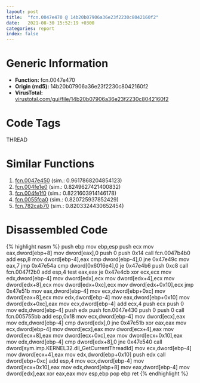 ```yaml
---
layout: post
title:  "fcn.0047e470 @ 14b20b07906a36e23f2230c8042160f2"
date:   2021-08-30 15:52:19 +0300
categories: report
index: false
---
```


# Generic Information
- **Function:** fcn.0047e470
- **Origin (md5):** 14b20b07906a36e23f2230c8042160f2
- **VirusTotal:** [virustotal.com/gui/file/14b20b07906a36e23f2230c8042160f2][virustotal_ref]

# Code Tags
<span class="tag" id="THREAD">THREAD</span>


# Similar Functions

1. [fcn.0047e450][similar_1_ref] (sim.: 0.9617868204854123)
2. [fcn.004fe1e0][similar_2_ref] (sim.: 0.8249627421400832)
3. [fcn.004fe1f0][similar_3_ref] (sim.: 0.8221603914146178)
4. [fcn.0055fca0][similar_4_ref] (sim.: 0.820725937852429)
5. [fcn.782cab70][similar_5_ref] (sim.: 0.8203324430652454)


# Disassembled Code

{% highlight nasm %}
push ebp
mov ebp,esp
push ecx
mov eax,dword[ebp+8]
mov dword[eax],0
push 0
push 0x14
call fcn.0047b4b0
add esp,8
mov dword[ebp-4],eax
cmp dword[ebp-4],0
jne 0x47e49c
mov eax,7
jmp 0x47e54a
cmp dword[0x6016e4],0
je 0x47e4b6
push 0xc8
call fcn.0047f2b0
add esp,4
test eax,eax
je 0x47e4cb
xor ecx,ecx
mov edx,dword[ebp-4]
mov dword[edx],ecx
mov dword[edx+4],ecx
mov dword[edx+8],ecx
mov dword[edx+0xc],ecx
mov dword[edx+0x10],ecx
jmp 0x47e51b
mov eax,dword[ebp-4]
mov ecx,dword[ebp+0xc]
mov dword[eax+8],ecx
mov edx,dword[ebp-4]
mov eax,dword[ebp+0x10]
mov dword[edx+0xc],eax
mov ecx,dword[ebp-4]
add ecx,4
push ecx
push 0
mov edx,dword[ebp-4]
push edx
push fcn.0047e430
push 0
push 0
call fcn.005755bb
add esp,0x18
mov ecx,dword[ebp-4]
mov dword[ecx],eax
mov edx,dword[ebp-4]
cmp dword[edx],0
jne 0x47e51b
xor eax,eax
mov ecx,dword[ebp-4]
mov dword[ecx],eax
mov dword[ecx+4],eax
mov dword[ecx+8],eax
mov dword[ecx+0xc],eax
mov dword[ecx+0x10],eax
mov edx,dword[ebp-4]
cmp dword[edx+8],0
jne 0x47e540
call dword[sym.imp.KERNEL32.dll_GetCurrentThreadId]
mov ecx,dword[ebp-4]
mov dword[ecx+4],eax
mov edx,dword[ebp+0x10]
push edx
call dword[ebp+0xc]
add esp,4
mov ecx,dword[ebp-4]
mov dword[ecx+0x10],eax
mov edx,dword[ebp+8]
mov eax,dword[ebp-4]
mov dword[edx],eax
xor eax,eax
mov esp,ebp
pop ebp
ret 
{% endhighlight %}


[similar_1_ref]: /report/fcn.0047e450@c60344b51fa39a329b92557d24ff7670
[similar_2_ref]: /report/fcn.004fe1e0@14b20b07906a36e23f2230c8042160f2
[similar_3_ref]: /report/fcn.004fe1f0@c60344b51fa39a329b92557d24ff7670
[similar_4_ref]: /report/fcn.0055fca0@2db66bac8e26cd758cb6fa211bf2d229
[similar_5_ref]: /report/fcn.782cab70@ebea46c6b17785efc2ebcb24ad99656c
[virustotal_ref]: https://www.virustotal.com/gui/file/14b20b07906a36e23f2230c8042160f2